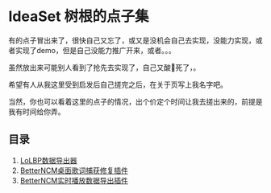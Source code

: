 # IdeaSet 树根的点子集

有的点子冒出来了，很快自己又忘了，或又是没机会自己去实现，没能力实现，或者实现了demo，但是自己没能力推广开来，或者。。。

虽然放出来可能别人看到了抢先去实现了，自己又酸🍋死了，。

希望有人从我这里受到启发后自己搓完之后，在关于页写上我名字吧。

当然，你也可以看着这里的点子的情况，出个价定个时间让我去搓出来的，前提是我有时间给你弄。

## 目录
1. [LoLBP数据导出器](ideas/LoLBP数据导出器.md)
2. [BetterNCM桌面歌词捕获修复插件](ideas/BetterNCM桌面歌词捕获修复插件.md)
3. [BetterNCM实时播放数据导出插件](ideas/BetterNCM实时播放数据导出插件.md)
